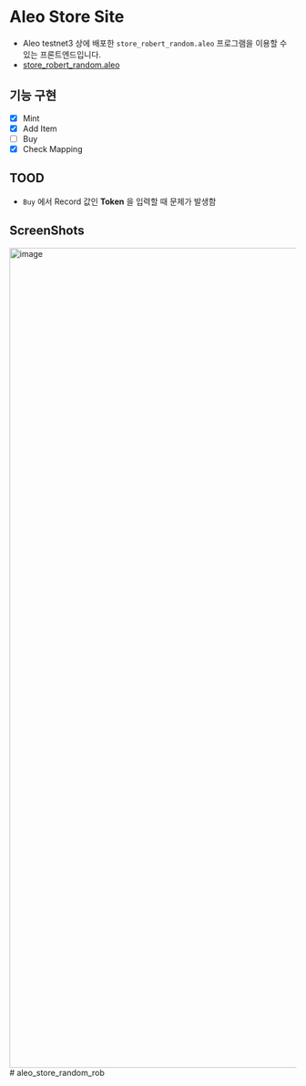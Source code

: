 # Aleo Store Site

- Aleo testnet3 상에 배포한 `store_robert_random.aleo` 프로그램을 이용할 수 있는 프론트엔드입니다.
- [store_robert_random.aleo](https://explorer.hamp.app/program?id=store_robert_random.aleo)

## 기능 구현

- [x] Mint
- [x] Add Item
- [ ] Buy
- [x] Check Mapping

## TOOD

- `Buy` 에서 Record 값인 **Token** 을 입력할 때 문제가 발생함

## ScreenShots

<img width="1440" alt="image" src="https://github.com/c0np4nn4/aleo_store_site/assets/49471288/6a232076-10da-4d46-82f7-1fce094523aa">
# aleo_store_random_rob
